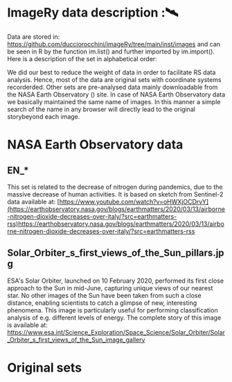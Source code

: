 # ImageRy data description :🛰️

Data are stored in: https://github.com/ducciorocchini/imageRy/tree/main/inst/images
and can be seen in R by the function im.list() and further imported by im.import(). Here is a description of the set in alphabetical order:

We did our best to reduce the weight of data in order to facilitate RS data analysis.
Hence, most of the data are original sets with coordinate systems recorderded. Other sets are pre-analysed data mainly downloadable from the NASA Earth Observatory () site.
In case of NASA Earth Observatory data we basically maintained the same name of images. In this manner a simple search of the name in any browser will directly lead to the original storybeyond each image. 

# NASA Earth Observatory data
## EN_*
This set is related to the decrease of nitrogen during pandemics, due to the massive decrease of human activities. It is based on sketch from Sentinel-2 data available at: 
[https://www.youtube.com/watch?v=oHWXjOCDrvY](https://earthobservatory.nasa.gov/blogs/earthmatters/2020/03/13/airborne-nitrogen-dioxide-decreases-over-italy/?src=earthmatters-rss)https://earthobservatory.nasa.gov/blogs/earthmatters/2020/03/13/airborne-nitrogen-dioxide-decreases-over-italy/?src=earthmatters-rss

## Solar_Orbiter_s_first_views_of_the_Sun_pillars.jpg
ESA's Solar Orbiter, launched on 10 February 2020, performed its first close approach to the Sun in mid-June, capturing unique views of our nearest star. No other images of the Sun have been taken from such a close distance, enabling scientists to catch a glimpse of new, interesting phenomena.
This image is particularly useful for performing classification analysis of e.g. different levels of energy.
The complete story of this image is available at:
https://www.esa.int/Science_Exploration/Space_Science/Solar_Orbiter/Solar_Orbiter_s_first_views_of_the_Sun_image_gallery


# Original sets
